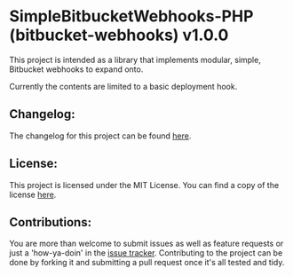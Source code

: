 # SimpleBitbucketWebhooks-PHP (bitbucket-webhooks) v1.0.0
This project is intended as a library that implements modular, simple, Bitbucket
webhooks to expand onto.

Currently the contents are limited to a basic deployment hook.

## Changelog:
The changelog for this project can be found [here](CHANGELOG.md).

## License:
This project is licensed under the MIT License. You can find a copy of the
license [here](LICENSE.md).

## Contributions:
You are more than welcome to submit issues as well as feature requests or just a
'how-ya-doin' in the [issue tracker](https://github.com/CytoDev/SimpleBitbucketWebhooks-PHP/issues/new).
Contributing to the project can be done by forking it and submitting a pull
request once it's all tested and tidy.
